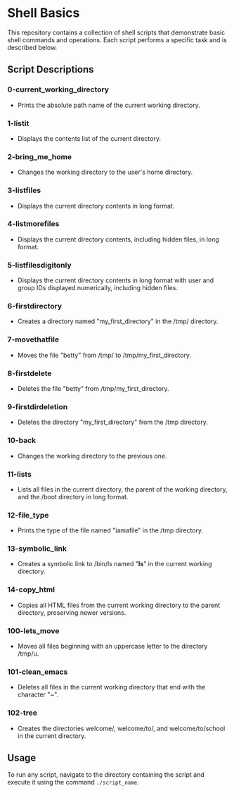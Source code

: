 # Shell Basics

This repository contains a collection of shell scripts that demonstrate basic shell commands and operations. Each script performs a specific task and is described below.

## Script Descriptions

### 0-current_working_directory
- Prints the absolute path name of the current working directory.

### 1-listit
- Displays the contents list of the current directory.

### 2-bring_me_home
- Changes the working directory to the user's home directory.

### 3-listfiles
- Displays the current directory contents in long format.

### 4-listmorefiles
- Displays the current directory contents, including hidden files, in long format.

### 5-listfilesdigitonly
- Displays the current directory contents in long format with user and group IDs displayed numerically, including hidden files.

### 6-firstdirectory
- Creates a directory named "my_first_directory" in the /tmp/ directory.

### 7-movethatfile
- Moves the file "betty" from /tmp/ to /tmp/my_first_directory.

### 8-firstdelete
- Deletes the file "betty" from /tmp/my_first_directory.

### 9-firstdirdeletion
- Deletes the directory "my_first_directory" from the /tmp directory.

### 10-back
- Changes the working directory to the previous one.

### 11-lists
- Lists all files in the current directory, the parent of the working directory, and the /boot directory in long format.

### 12-file_type
- Prints the type of the file named "iamafile" in the /tmp directory.

### 13-symbolic_link
- Creates a symbolic link to /bin/ls named "__ls__" in the current working directory.

### 14-copy_html
- Copies all HTML files from the current working directory to the parent directory, preserving newer versions.

### 100-lets_move
- Moves all files beginning with an uppercase letter to the directory /tmp/u.

### 101-clean_emacs
- Deletes all files in the current working directory that end with the character "~".

### 102-tree
- Creates the directories welcome/, welcome/to/, and welcome/to/school in the current directory.

## Usage
To run any script, navigate to the directory containing the script and execute it using the command `./script_name`.

